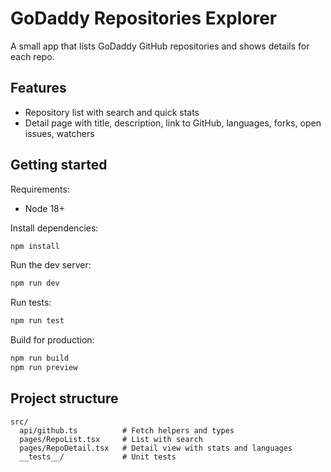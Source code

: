 # GoDaddy Repositories Explorer

A small app that lists GoDaddy GitHub repositories and shows details for each repo.

## Features

- Repository list with search and quick stats
- Detail page with title, description, link to GitHub, languages, forks, open issues, watchers

## Getting started

Requirements:
- Node 18+

Install dependencies:

```bash
npm install
```

Run the dev server:

```bash
npm run dev
```

Run tests:

```bash
npm run test
```

Build for production:

```bash
npm run build
npm run preview
```


## Project structure

```
src/
  api/github.ts          # Fetch helpers and types
  pages/RepoList.tsx     # List with search
  pages/RepoDetail.tsx   # Detail view with stats and languages
  __tests__/             # Unit tests
```
